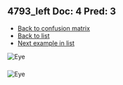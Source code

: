 ## 4793_left Doc: 4 Pred: 3
- [Back to confusion matrix](https://github.com/juliandewit/kaggle_retinopathy/blob/master/matrix.md)
- [Back to list](https://github.com/juliandewit/kaggle_retinopathy/blob/master/lists/43/list.md)
- [Next example in list](https://github.com/juliandewit/kaggle_retinopathy/blob/master/lists/43/53/5304_right.md)

![Eye](https://retinopaty.blob.core.windows.net/size1024/4793_left_4.jpeg)

### 

![Eye]()
